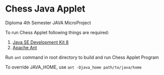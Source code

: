 # Chess Java Applet
Diploma 4th Semester JAVA MicroProject

To run Chess Applet following things are required:
1. [Java SE Development Kit 8](https://www.oracle.com/in/java/technologies/javase/javase-jdk8-downloads.html)
2. [Apache Ant](https://ant.apache.org/bindownload.cgi)    

Run `ant` command in root directory to build and run Chess Applet Program

To override JAVA_HOME, use `ant -Djava_home path/to/java/home` 